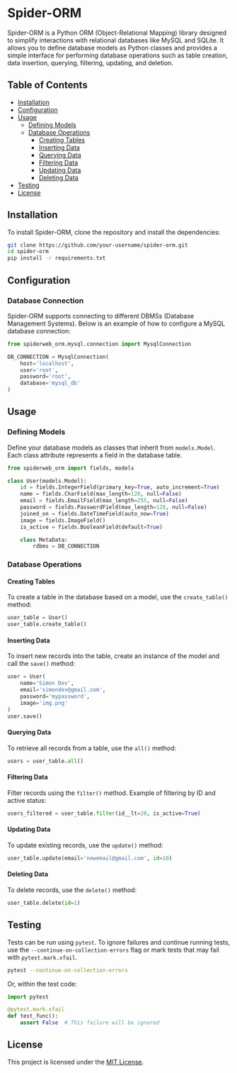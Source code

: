 # Spider-ORM

Spider-ORM is a Python ORM (Object-Relational Mapping) library designed to simplify interactions with relational databases like MySQL and SQLite. It allows you to define database models as Python classes and provides a simple interface for performing database operations such as table creation, data insertion, querying, filtering, updating, and deletion.

## Table of Contents

- [Installation](#installation)
- [Configuration](#configuration)
- [Usage](#usage)
  - [Defining Models](#defining-models)
  - [Database Operations](#database-operations)
    - [Creating Tables](#creating-tables)
    - [Inserting Data](#inserting-data)
    - [Querying Data](#querying-data)
    - [Filtering Data](#filtering-data)
    - [Updating Data](#updating-data)
    - [Deleting Data](#deleting-data)
- [Testing](#testing)
- [License](#license)

## Installation

To install Spider-ORM, clone the repository and install the dependencies:
 ``` bash
git clone https://github.com/your-username/spider-orm.git
cd spider-orm
pip install -r requirements.txt
```
## Configuration

### Database Connection

Spider-ORM supports connecting to different DBMSs (Database Management Systems). Below is an example of how to configure a MySQL database connection:

```python
from spiderweb_orm.mysql.connection import MysqlConnection

DB_CONNECTION = MysqlConnection(
    host='localhost',
    user='root',
    password='root',
    database='mysql_db'
)
```

## Usage

### Defining Models

Define your database models as classes that inherit from `models.Model`. Each class attribute represents a field in the database table.

```python
from spiderweb_orm import fields, models

class User(models.Model):
    id = fields.IntegerField(primary_key=True, auto_increment=True)
    name = fields.CharField(max_length=120, null=False)
    email = fields.EmailField(max_length=255, null=False)
    password = fields.PasswordField(max_length=128, null=False)
    joined_on = fields.DateTimeField(auto_now=True)
    image = fields.ImageField()
    is_active = fields.BooleanField(default=True)

    class MetaData:
        rdbms = DB_CONNECTION
```

### Database Operations

#### Creating Tables

To create a table in the database based on a model, use the `create_table()` method:

```python
user_table = User()
user_table.create_table()
```

#### Inserting Data

To insert new records into the table, create an instance of the model and call the `save()` method:

```python
user = User(
    name='Simon Dev',
    email='simondev@gmail.com',
    password='mypassword',
    image='img.png'
)
user.save()
```

#### Querying Data

To retrieve all records from a table, use the `all()` method:

```python
users = user_table.all()
```

#### Filtering Data

Filter records using the `filter()` method. Example of filtering by ID and active status:

```python
users_filtered = user_table.filter(id__lt=20, is_active=True)
```

#### Updating Data

To update existing records, use the `update()` method:

```python
user_table.update(email='newemail@gmail.com', id=10)
```

#### Deleting Data

To delete records, use the `delete()` method:

```python
user_table.delete(id=1)
```

## Testing

Tests can be run using `pytest`. To ignore failures and continue running tests, use the `--continue-on-collection-errors` flag or mark tests that may fail with `pytest.mark.xfail`.

```bash
pytest --continue-on-collection-errors
```

Or, within the test code:

```python
import pytest

@pytest.mark.xfail
def test_func():
    assert False  # This failure will be ignored
```

## License

This project is licensed under the [MIT License](LICENSE).

